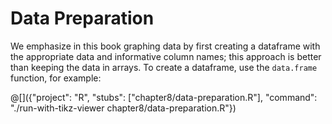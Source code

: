 # Data Preparation

We emphasize in this book graphing data by first creating a dataframe with
the appropriate data and informative column names; this approach is better than
keeping the data in arrays. To create a dataframe, use the `data.frame`
function, for example:

@[]({"project": "R", "stubs": ["chapter8/data-preparation.R"], "command": "./run-with-tikz-viewer chapter8/data-preparation.R"})
